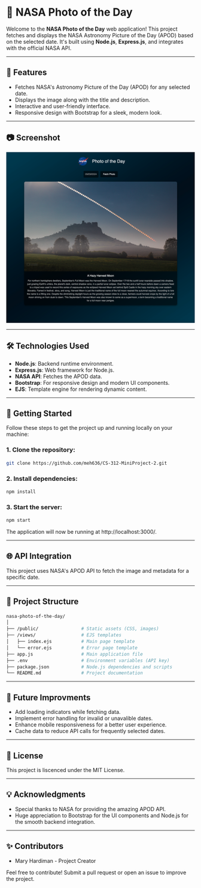 # 🚀 NASA Photo of the Day

Welcome to the **NASA Photo of the Day** web application! This project fetches and displays the NASA Astronomy Picture of the Day (APOD) based on the selected date. It's built using **Node.js**, **Express.js**, and integrates with the official NASA API.

---

## 🌟 Features

- Fetches NASA's Astronomy Picture of the Day (APOD) for any selected date.
- Displays the image along with the title and description.
- Interactive and user-friendly interface.
- Responsive design with Bootstrap for a sleek, modern look.

---

## 📷 Screenshot

![NASA Photo of the Day Screenshot](public/images/screenshot.png)

---

## 🛠️ Technologies Used

- **Node.js**: Backend runtime environment.
- **Express.js**: Web framework for Node.js.
- **NASA API**: Fetches the APOD data.
- **Bootstrap**: For responsive design and modern UI components.
- **EJS**: Template engine for rendering dynamic content.

---

## 🚀 Getting Started

Follow these steps to get the project up and running locally on your machine:

### 1. Clone the repository:

```bash
git clone https://github.com/meh636/CS-312-MiniProject-2.git
```
### 2. Install dependencies:
```bash
npm install
```
### 3. Start the server:
```bash
npm start
```
The application will now be running at http://localhost:3000/.

---

## 🌐 API Integration

This project uses NASA's APOD API to fetch the image and metadata for a specific date.

---

## 📂 Project Structure

```bash
nasa-photo-of-the-day/
│
├── /public/                # Static assets (CSS, images)
├── /views/                 # EJS templates
│   ├── index.ejs           # Main page template
│   └── error.ejs           # Error page template
├── app.js                  # Main application file
├── .env                    # Environment variables (API key)
├── package.json            # Node.js dependencies and scripts
└── README.md               # Project documentation
```

---

## 🚧 Future Improvments

- Add loading indicators while fetching data.
- Implement error handling for invalid or unavalible dates.
- Enhance mobile responsiveness for a better user experience.
- Cache data to reduce API calls for frequently selected dates.

---

## 📝 License

This project is liscenced under the MIT License.

---

## 💡 Acknowledgments

- Special thanks to NASA for providing the amazing APOD API.
- Huge appreciation to Bootstrap for the UI components and Node.js for the smooth backend integration.

---

## ✨ Contributors

- Mary Hardiman - Project Creator

Feel free to contribute! Submit a pull request or open an issue to improve the project. 
  


